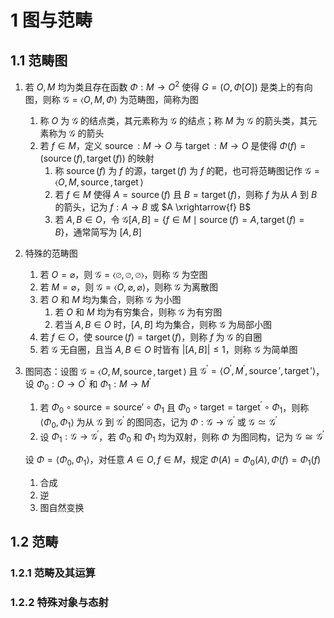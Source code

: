 # 1 图与范畴

## 1.1 范畴图
1. 若 $O, M$ 均为类且存在函数 $\Phi: M \rightarrow O^{2}$ 使得 $G = (O, \Phi[O])$ 是类上的有向图，则称 $\mathcal G = \left<O, M, \Phi\right>$ 为范畴图，简称为图
    1. 称 $O$ 为 $\mathcal{G}$ 的结点类，其元素称为 $\mathcal{G}$ 的结点；称 $M$ 为 $\mathcal{G}$ 的箭头类，其元素称为 $\mathcal{G}$ 的箭头
    2. 若 $f \in M$，定义 $\operatorname{source}: M \rightarrow O$ 与 $\operatorname{target}: M \rightarrow O$ 是使得 $\Phi(f) = (\operatorname{source}(f), \operatorname{target}(f))$ 的映射
        1. 称 $\operatorname{source}(f)$ 为 $f$ 的源，$\operatorname{target}(f)$ 为 $f$ 的靶，也可将范畴图记作 $\mathcal G = \left<O, M, \operatorname{source}, \operatorname{target}\right>$
        2. 若 $f \in M$ 使得 $A=\operatorname{source}(f)$ 且 $B=\operatorname{target}(f)$，则称 $f$ 为从 $A$ 到 $B$ 的箭头，记为 $f: A \rightarrow B$ 或 $A \xrightarrow{f} B$
        3. 若 $A, B \in O$，令 $\mathcal{G}[A, B]=\{f \in M \mid \operatorname{source}(f)=A, \operatorname{target}(f)=B\}$，通常简写为 $[A, B]$

2. 特殊的范畴图
    1. 若 $O=\varnothing$，则 $\mathcal{G}=\langle\varnothing, \varnothing, \varnothing\rangle$，则称 $\mathcal{G}$ 为空图
    2. 若 $M=\varnothing$，则 $\mathcal{G}=\langle O, \varnothing, \varnothing\rangle$，则称 $\mathcal{G}$ 为离散图
    3. 若 $O$ 和 $M$ 均为集合，则称 $\mathcal{G}$ 为小图
        1. 若 $O$ 和 $M$ 均为有穷集合，则称 $\mathcal{G}$ 为有穷图
        2. 若当 $A, B \in O$ 时，$[A, B]$ 均为集合，则称 $\mathcal{G}$ 为局部小图
    4. 若 $f \in O$，使 $\operatorname{source}(f)=\operatorname{target}(f)$，则称 $f$ 为 $\mathcal{G}$ 的自圈
    5. 若 $\mathcal{G}$ 无自圈，且当 $A, B \in O$ 时皆有 $|[A, B]| \leqslant 1$，则称 $\mathcal{G}$ 为简单图
3. 图同态：设图 $\mathcal{G}=\langle O, M, \operatorname{source}, \operatorname{target}\rangle$ 且 $\mathcal{G}^{\prime}=\langle O^{\prime}, M^{\prime}, \operatorname{source}', \operatorname{target}'\rangle$，设 $\Phi_{0}: O \rightarrow O^{\prime}$ 和 $\Phi_{1}: M \rightarrow M^{\prime}$
    1. 若 $\Phi_{0} \circ \mathrm{source}=\mathrm{source}' \circ \Phi_{1}$ 且 $\Phi_{0} \circ \mathrm{target}=\mathrm{target}^{\prime} \circ \Phi_{1}$，则称 $\left\langle\Phi_{0}, \Phi_{1}\right\rangle$ 为从 $\mathcal{G}$ 到 $\mathcal{G}^{\prime}$ 的图同态，记为 $\Phi: \mathcal{G} \rightarrow \mathcal{G}^{\prime}$ 或 $\mathcal{G} \simeq \mathcal{G}^{\prime}$
    2. 设 $\Phi_{1}: \mathcal{G} \rightarrow \mathcal{G}^{\prime}$，若 $\Phi_{0}$ 和 $\Phi_{1}$ 均为双射，则称 $\Phi$ 为图同构，记为 $\mathcal{G} \cong \mathcal{G}^{\prime}$

    设 $\Phi=\left\langle\Phi_{0}, \Phi_{1}\right\rangle$，对任意 $A\in O, f \in M$，规定 $\Phi(A) =\Phi_{0}(A), \Phi(f) =\Phi_{1}(f)$

    1. 合成
    2. 逆
    3. 图自然变换

## 1.2 范畴
### 1.2.1 范畴及其运算

### 1.2.2 特殊对象与态射
